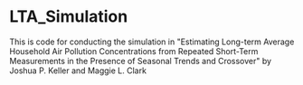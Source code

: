 # LTA_Simulation


This is code for conducting the simulation in "Estimating Long-term Average Household Air Pollution Concentrations from Repeated Short-Term Measurements in the Presence of Seasonal Trends and Crossover" by Joshua P. Keller and Maggie L. Clark
